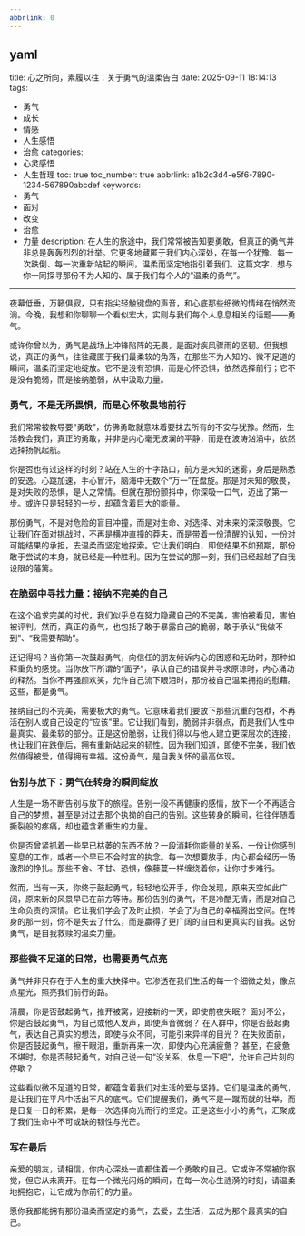 ```yaml
---
abbrlink: 0
---
```

yaml
---
title: 心之所向，素履以往：关于勇气的温柔告白
date: 2025-09-11 18:14:13
tags:
  - 勇气
  - 成长
  - 情感
  - 人生感悟
  - 治愈
categories:
  - 心灵感悟
  - 人生哲理
toc: true
toc_number: true
abbrlink: a1b2c3d4-e5f6-7890-1234-567890abcdef
keywords:
  - 勇气
  - 面对
  - 改变
  - 治愈
  - 力量
description: 在人生的旅途中，我们常常被告知要勇敢，但真正的勇气并非总是轰轰烈烈的壮举。它更多地藏匿于我们内心深处，在每一个犹豫、每一次跌倒、每一次重新站起的瞬间，温柔而坚定地指引着我们。这篇文字，想与你一同探寻那份不为人知的、属于我们每个人的“温柔的勇气”。
---

夜幕低垂，万籁俱寂，只有指尖轻触键盘的声音，和心底那些细微的情绪在悄然流淌。今晚，我想和你聊聊一个看似宏大，实则与我们每个人息息相关的话题——勇气。

或许你曾以为，勇气是战场上冲锋陷阵的无畏，是面对疾风骤雨的坚韧。但我想说，真正的勇气，往往藏匿于我们最柔软的角落，在那些不为人知的、微不足道的瞬间，温柔而坚定地绽放。它不是没有恐惧，而是心怀恐惧，依然选择前行；它不是没有脆弱，而是接纳脆弱，从中汲取力量。

### 勇气，不是无所畏惧，而是心怀敬畏地前行

我们常常被教导要“勇敢”，仿佛勇敢就意味着要抹去所有的不安与犹豫。然而，生活教会我们，真正的勇敢，并非是内心毫无波澜的平静，而是在波涛汹涌中，依然选择扬帆起航。

你是否也有过这样的时刻？站在人生的十字路口，前方是未知的迷雾，身后是熟悉的安逸。心跳加速，手心冒汗，脑海中无数个“万一”在盘旋。那是对未知的敬畏，是对失败的恐惧，是人之常情。但就在那份颤抖中，你深吸一口气，迈出了第一步。或许只是轻轻的一步，却蕴含着巨大的能量。

那份勇气，不是对危险的盲目冲撞，而是对生命、对选择、对未来的深深敬畏。它让我们在面对挑战时，不再是横冲直撞的莽夫，而是带着一份清醒的认知，一份对可能结果的承担，去温柔而坚定地探索。它让我们明白，即使结果不如预期，那份敢于尝试的本身，就已经是一种胜利。因为在尝试的那一刻，我们已经超越了自我设限的藩篱。

### 在脆弱中寻找力量：接纳不完美的自己

在这个追求完美的时代，我们似乎总在努力隐藏自己的不完美，害怕被看见，害怕被评判。然而，真正的勇气，也包括了敢于暴露自己的脆弱，敢于承认“我做不到”、“我需要帮助”。

还记得吗？当你第一次鼓起勇气，向信任的朋友倾诉内心的困惑和无助时，那种如释重负的感觉。当你放下所谓的“面子”，承认自己的错误并寻求原谅时，内心涌动的释然。当你不再强颜欢笑，允许自己流下眼泪时，那份被自己温柔拥抱的慰藉。这些，都是勇气。

接纳自己的不完美，需要极大的勇气。它意味着我们要放下那些沉重的包袱，不再活在别人或自己设定的“应该”里。它让我们看到，脆弱并非弱点，而是我们人性中最真实、最柔软的部分。正是这份脆弱，让我们得以与他人建立更深层次的连接，也让我们在跌倒后，拥有重新站起来的韧性。因为我们知道，即使不完美，我们依然值得被爱，值得拥有幸福。这份勇气，是自我关怀的最高体现。

### 告别与放下：勇气在转身的瞬间绽放

人生是一场不断告别与放下的旅程。告别一段不再健康的感情，放下一个不再适合自己的梦想，甚至是对过去那个执拗的自己的告别。这些转身的瞬间，往往伴随着撕裂般的疼痛，却也蕴含着重生的力量。

你是否曾紧抓着一些早已枯萎的东西不放？一段消耗你能量的关系，一份让你感到窒息的工作，或者一个早已不合时宜的执念。每一次想要放手，内心都会经历一场激烈的挣扎。那些不舍、不甘、恐惧，像藤蔓一样缠绕着你，让你寸步难行。

然而，当有一天，你终于鼓起勇气，轻轻地松开手，你会发现，原来天空如此广阔，原来新的风景早已在前方等待。那份告别的勇气，不是冷酷无情，而是对自己生命负责的深情。它让我们学会了及时止损，学会了为自己的幸福腾出空间。在转身的那一刻，你不是失去了什么，而是赢得了更广阔的自由和更真实的自我。这份勇气，是自我救赎的温柔力量。

### 那些微不足道的日常，也需要勇气点亮

勇气并非只存在于人生的重大抉择中。它渗透在我们生活的每一个细微之处，像点点星光，照亮我们前行的路。

清晨，你是否鼓起勇气，推开被窝，迎接新的一天，即使前夜失眠？
面对不公，你是否鼓起勇气，为自己或他人发声，即使声音微弱？
在人群中，你是否鼓起勇气，表达自己真实的想法，即使与众不同，可能引来异样的目光？
在失败面前，你是否鼓起勇气，擦干眼泪，重新再来一次，即使内心充满疲惫？
甚至，在疲惫不堪时，你是否鼓起勇气，对自己说一句“没关系，休息一下吧”，允许自己片刻的停歇？

这些看似微不足道的日常，都蕴含着我们对生活的爱与坚持。它们是温柔的勇气，是让我们在平凡中活出不凡的底气。它们提醒我们，勇气不是一蹴而就的壮举，而是日复一日的积累，是每一次选择向光而行的坚定。正是这些小小的勇气，汇聚成了我们生命中不可或缺的韧性与光芒。

### 写在最后

亲爱的朋友，请相信，你内心深处一直都住着一个勇敢的自己。它或许不常被你察觉，但它从未离开。在每一个微光闪烁的瞬间，在每一次心生涟漪的时刻，请温柔地拥抱它，让它成为你前行的力量。

愿你我都能拥有那份温柔而坚定的勇气，去爱，去生活，去成为那个最真实的自己。
